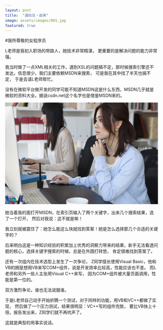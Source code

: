 ```yaml
---
layout: post
title:  "道码旦・由来"
image: assets/images/001.jpg
featured: true
---
```

#我所尊敬的女程序员

L老师是我初入职场的带路人，她技术非常精湛， 更重要的是解决问题的能力非常强。



我当时做了一点XML相关的工作，遇到XSL的问题搞不定，那时候搜索引擎还不发达，信息很少，我们主要依赖MSDN来搜索， 可是我在其中找了半天也搞不定， 于是去请L老师帮忙。

   

没有在微软平台做开发的同学可能不知道MSDN这是什么东西，MSDN几乎就是微软的资料大全。据说csdn.net这个名字也是借鉴MSDN来的。 


![002](../assets/images/01.jpg)

她当着我的面打开MSDN，在索引页输入了两个关键字，出来几个搜索结果，选了一个打开， 然后对我说：这不就是嘛！



我立刻就被震住了：她怎么能这么快就找到答案！她是怎么选择那几个合适的关键字的？  



后来明白这是一种知识经验的积累加上优秀的洞察力带来的结果，新手无法看透问题的核心，选择关键字搜索的时候，总是在外围打转悠， 肯定很难找到答案了。



还有一次组内在技术选型上发生了一次争论， Z同学擅长使用Visual Basic，他和VB的拥趸想用VB来写COM+组件，说是开发效率比较高，性能应该也不差。  而L老师和另外一些人主张用Visual C++来写， 因为COM+组件被大量页面调用，性能是第一位的。



双方激烈争论，谁也无法说服谁。



于是L老师自己动手开始折腾一个测试，对于同样的功能，用VB和VC++都做了实现， 然后做了一个压力测试，结果很明显：VC++写的组件完胜， 要比VB快上十倍，报告发出来，Z同学们就不再吭声了。



这就是典型的用事实说话。

